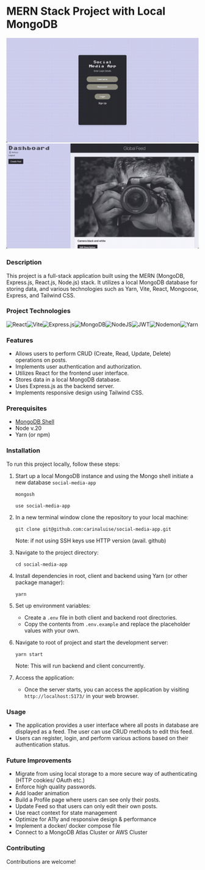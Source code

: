 # MERN Stack Project with Local MongoDB

![Screenshot](example.png)
![Screenshot](example2.png)

### Description

This project is a full-stack application built using the MERN (MongoDB, Express.js, React.js, Node.js) stack. It utilizes a local MongoDB database for storing data, and various technologies such as Yarn, Vite, React, Mongoose, Express, and Tailwind CSS.

### Project Technologies

![React](https://img.shields.io/badge/react-%2320232a.svg?style=for-the-badge&logo=react&logoColor=%2361DAFB)![Vite](https://img.shields.io/badge/vite-%23646CFF.svg?style=for-the-badge&logo=vite&logoColor=white)![Express.js](https://img.shields.io/badge/express.js-%23404d59.svg?style=for-the-badge&logo=express&logoColor=%2361DAFB)![MongoDB](https://img.shields.io/badge/MongoDB-%234ea94b.svg?style=for-the-badge&logo=mongodb&logoColor=white)![NodeJS](https://img.shields.io/badge/node.js-6DA55F?style=for-the-badge&logo=node.js&logoColor=white)![JWT](https://img.shields.io/badge/JWT-black?style=for-the-badge&logo=JSON%20web%20tokens)![Nodemon](https://img.shields.io/badge/NODEMON-%23323330.svg?style=for-the-badge&logo=nodemon&logoColor=%BBDEAD)![Yarn](https://img.shields.io/badge/yarn-%232C8EBB.svg?style=for-the-badge&logo=yarn&logoColor=white)

### Features

- Allows users to perform CRUD (Create, Read, Update, Delete) operations on posts.
- Implements user authentication and authorization.
- Utilizes React for the frontend user interface.
- Stores data in a local MongoDB database.
- Uses Express.js as the backend server.
- Implements responsive design using Tailwind CSS.

### Prerequisites

- [MongoDB Shell](https://www.mongodb.com/docs/mongodb-shell/)
- Node v.20
- Yarn (or npm)

### Installation

To run this project locally, follow these steps:

1.  Start up a local MongoDB instance and using the Mongo shell initiate a new database `social-media-app`

    ```
    mongosh
    ```

    ```
    use social-media-app
    ```

2.  In a new terminal window clone the repository to your local machine:

    ```
    git clone git@github.com:carinaluise/social-media-app.git
    ```

    Note: if not using SSH keys use HTTP version (avail. github)

3.  Navigate to the project directory:

    ```
    cd social-media-app
    ```

4.  Install dependencies in root, client and backend using Yarn (or other package manager):

    ```
    yarn
    ```

5.  Set up environment variables:

    - Create a `.env` file in both client and backend root directories.
    - Copy the contents from `.env.example` and replace the placeholder values with your own.

6.  Navigate to root of project and start the development server:

    ```
    yarn start
    ```

    Note: This will run backend and client concurrently.

7.  Access the application:

    - Once the server starts, you can access the application by visiting `http://localhost:5173/` in your web browser.

### Usage

- The application provides a user interface where all posts in database are displayed as a feed. The user can use CRUD methods to edit this feed.
- Users can register, login, and perform various actions based on their authentication status.

### Future Improvements

- Migrate from using local storage to a more secure way of authenticating (HTTP cookies/ OAuth etc.)
- Enforce high quality passwords.
- Add loader animation
- Build a Profile page where users can see only their posts.
- Update Feed so that users can only edit their own posts.
- Use react context for state management
- Optimize for A11y and responsive design & performance
- Implement a docker/ docker compose file
- Connect to a MongoDB Atlas Cluster or AWS Cluster

### Contributing

Contributions are welcome!

